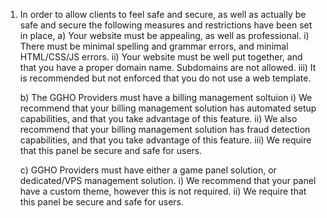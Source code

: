 1) In order to allow clients to feel safe and secure, as well as actually be safe and secure the following measures and restrictions have been set in place,
	a) Your website must be appealing, as well as professional.
		i) There must be minimal spelling and grammar errors, and minimal HTML/CSS/JS errors.
		ii) Your website must be well put together, and that you have a proper domain name. Subdomains are not allowed.
		iii) It is recommended but not enforced that you do not use a web template. 

	b) The GGHO Providers must have a billing management soltuion
		i) We recommend that your billing management solution has automated setup capabilities, and that you take advantage of this feature.
		ii) We also recommend that your billing management solution has fraud detection capabilities, and that you take advantage of this feature.
		iii) We require that this panel be secure and safe for users.

	c) GGHO Providers must have either a game panel solution, or dedicated/VPS management solution.
		i) We recommend that your panel have a custom theme, however this is not required.
		ii) We require that this panel be secure and safe for users.
